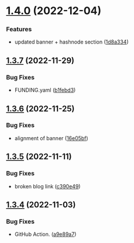 # [1.4.0](https://github.com/Pradumnasaraf/Pradumnasaraf/compare/v1.3.7...v1.4.0) (2022-12-04)


### Features

* updated banner + hashnode section ([1d8a334](https://github.com/Pradumnasaraf/Pradumnasaraf/commit/1d8a3349cc550d2af0a78a98cb6593275d15a476))



## [1.3.7](https://github.com/Pradumnasaraf/Pradumnasaraf/compare/v1.3.6...v1.3.7) (2022-11-29)


### Bug Fixes

* FUNDING.yaml ([b1febd3](https://github.com/Pradumnasaraf/Pradumnasaraf/commit/b1febd35333d8f99d42c6aa4ae562182328cb383))



## [1.3.6](https://github.com/Pradumnasaraf/Pradumnasaraf/compare/v1.3.5...v1.3.6) (2022-11-25)


### Bug Fixes

* alignment of banner ([16e05bf](https://github.com/Pradumnasaraf/Pradumnasaraf/commit/16e05bffb809b4431131f24fbb5ede69b25e5477))



## [1.3.5](https://github.com/Pradumnasaraf/Pradumnasaraf/compare/v1.3.4...v1.3.5) (2022-11-11)


### Bug Fixes

* broken blog link ([c390e49](https://github.com/Pradumnasaraf/Pradumnasaraf/commit/c390e490c9158f316f9c0e89d466d2da7f019f7b))



## [1.3.4](https://github.com/Pradumnasaraf/Pradumnasaraf/compare/v1.3.3...v1.3.4) (2022-11-03)


### Bug Fixes

* GitHub Action. ([a9e89a7](https://github.com/Pradumnasaraf/Pradumnasaraf/commit/a9e89a7ab588f5aeb18c0253b04909e2c2ecc629))



